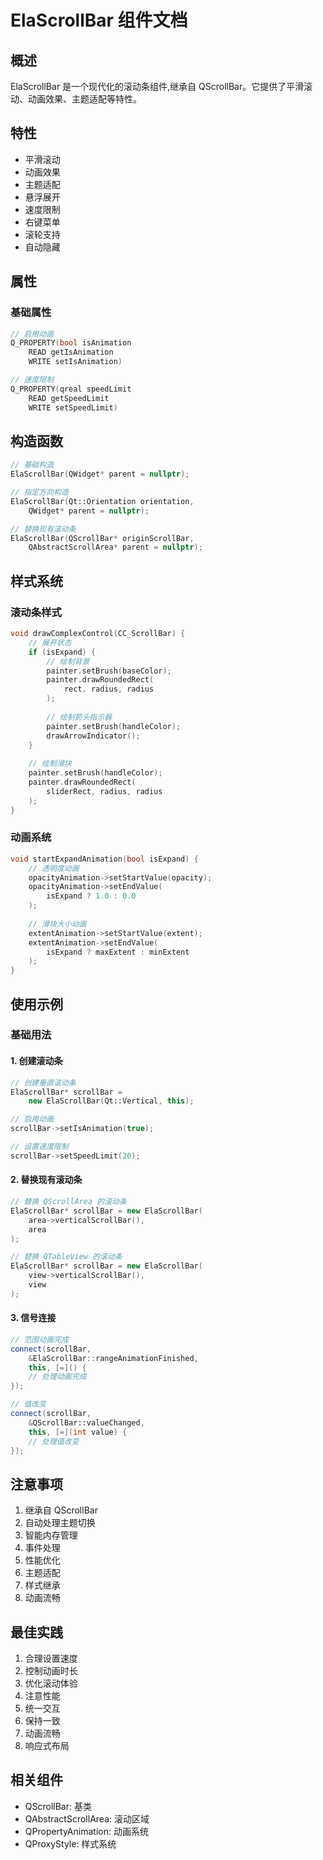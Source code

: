 # ElaScrollBar 组件文档

## 概述
ElaScrollBar 是一个现代化的滚动条组件,继承自 QScrollBar。它提供了平滑滚动、动画效果、主题适配等特性。

## 特性
- 平滑滚动
- 动画效果
- 主题适配
- 悬浮展开
- 速度限制
- 右键菜单
- 滚轮支持
- 自动隐藏

## 属性

### 基础属性
```cpp
// 启用动画
Q_PROPERTY(bool isAnimation 
    READ getIsAnimation 
    WRITE setIsAnimation)

// 速度限制
Q_PROPERTY(qreal speedLimit 
    READ getSpeedLimit 
    WRITE setSpeedLimit)
```

## 构造函数

```cpp
// 基础构造
ElaScrollBar(QWidget* parent = nullptr);

// 指定方向构造
ElaScrollBar(Qt::Orientation orientation, 
    QWidget* parent = nullptr);

// 替换现有滚动条
ElaScrollBar(QScrollBar* originScrollBar, 
    QAbstractScrollArea* parent = nullptr);
```

## 样式系统

### 滚动条样式
```cpp
void drawComplexControl(CC_ScrollBar) {
    // 展开状态
    if (isExpand) {
        // 绘制背景
        painter.setBrush(baseColor);
        painter.drawRoundedRect(
            rect, radius, radius
        );
        
        // 绘制箭头指示器
        painter.setBrush(handleColor);
        drawArrowIndicator();
    }
    
    // 绘制滑块
    painter.setBrush(handleColor);
    painter.drawRoundedRect(
        sliderRect, radius, radius
    );
}
```

### 动画系统
```cpp
void startExpandAnimation(bool isExpand) {
    // 透明度动画
    opacityAnimation->setStartValue(opacity);
    opacityAnimation->setEndValue(
        isExpand ? 1.0 : 0.0
    );
    
    // 滑块大小动画
    extentAnimation->setStartValue(extent);
    extentAnimation->setEndValue(
        isExpand ? maxExtent : minExtent
    );
}
```

## 使用示例

### 基础用法

#### 1. 创建滚动条
```cpp
// 创建垂直滚动条
ElaScrollBar* scrollBar = 
    new ElaScrollBar(Qt::Vertical, this);

// 启用动画
scrollBar->setIsAnimation(true);

// 设置速度限制
scrollBar->setSpeedLimit(20);
```

#### 2. 替换现有滚动条
```cpp
// 替换 QScrollArea 的滚动条
ElaScrollBar* scrollBar = new ElaScrollBar(
    area->verticalScrollBar(), 
    area
);

// 替换 QTableView 的滚动条
ElaScrollBar* scrollBar = new ElaScrollBar(
    view->verticalScrollBar(), 
    view
);
```

#### 3. 信号连接
```cpp
// 范围动画完成
connect(scrollBar, 
    &ElaScrollBar::rangeAnimationFinished,
    this, [=]() {
    // 处理动画完成
});

// 值改变
connect(scrollBar, 
    &QScrollBar::valueChanged,
    this, [=](int value) {
    // 处理值改变
});
```

## 注意事项
1. 继承自 QScrollBar
2. 自动处理主题切换
3. 智能内存管理
4. 事件处理
5. 性能优化
6. 主题适配
7. 样式继承
8. 动画流畅

## 最佳实践
1. 合理设置速度
2. 控制动画时长
3. 优化滚动体验
4. 注意性能
5. 统一交互
6. 保持一致
7. 动画流畅
8. 响应式布局

## 相关组件
- QScrollBar: 基类
- QAbstractScrollArea: 滚动区域
- QPropertyAnimation: 动画系统
- QProxyStyle: 样式系统
